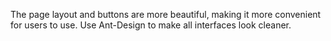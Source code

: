 The page layout and buttons are more beautiful, making it more convenient for users to use.
Use Ant-Design to make all interfaces look cleaner.